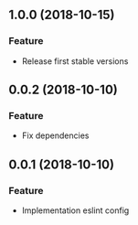 <a name="1.0.0"></a>
## 1.0.0 (2018-10-15)

### Feature

* Release first stable versions

<a name="0.0.2"></a>
## 0.0.2 (2018-10-10)

### Feature

* Fix dependencies

<a name="0.0.1"></a>
## 0.0.1 (2018-10-10)

### Feature

* Implementation eslint config

